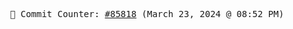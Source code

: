 <p align="center">
    <samp>
        📮 Commit Counter: <a href="https://github.com/Javascript-void0/Javascript-void0/commits/main">#85818</a> (March 23, 2024 @ 08:52 PM)
    </samp>
</p>